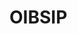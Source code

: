 # OIBSIP
<!DOCTYPE html>
<html lang="en">
  <head>
    <meta charset="UTF-8" />
    <meta name="viewport" content="width=device-width, initial-scale=1" />
    <title>Vyankatesh - Landing page</title>
    <link rel="preconnect" href="https://fonts.gstatic.com" />
    <link
      href="https://fonts.googleapis.com/css2?family=Open+Sans:wght@400;700&family=Raleway:wght@400;700&display=swap"
      rel="stylesheet"
    />
    <link
      rel="stylesheet"
      href="https://use.fontawesome.com/releases/v5.15.3/css/all.css"
      integrity="sha384-SZXxX4whJ79/gErwcOYf+zWLeJdY/qpuqC4cAa9rOGUstPomtqpuNWT9wdPEn2fk"
      crossorigin="anonymous"
    />
    <link rel="stylesheet" href="./assets/css/main.css" />
    <link rel="icon" href="./assets/images/favicon-32x32.png" />
  </head>

  <body>
    <div class="page">
      <include src="./partials/header.html"></include>
      <include src="./partials/main.html"></include>
      <include src="./partials/footer.html"></include>
    </div>
    <script src="./assets/js/main.js"></script>
  </body>
</html>

